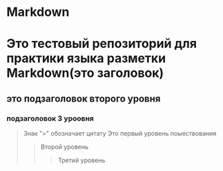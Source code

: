 # Markdown

# Это тестовый репозиторий для практики языка разметки Markdown(это заголовок)

## это подзаголовок второго уровня

### подзаголовок 3 уроовня

> Знак ">" обозначает цитату
> Это первый уровень поыествования
>> Второй уровень
>>> Третий уровень
